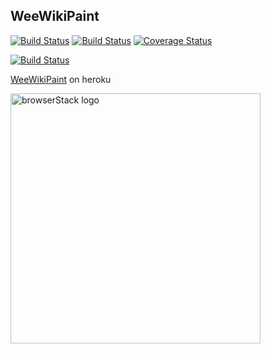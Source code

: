 ## WeeWikiPaint

[![Build Status](https://travis-ci.org/fhdhsni/weewikipaint.svg?branch=master)](https://travis-ci.org/fhdhsni/weewikipaint)
[![Build Status](https://saucelabs.com/buildstatus/fhdhsni)](https://saucelabs.com/beta/builds/9c3cc3a87a394830a6dbba9cce4ad564)
[![Coverage Status](https://coveralls.io/repos/github/fhdhsni/weewikipaint/badge.svg?branch=master)](https://coveralls.io/github/fhdhsni/weewikipaint?branch=master)

[![Build Status](https://saucelabs.com/browser-matrix/fhdhsni.svg)](https://saucelabs.com/beta/builds/891eaa1d68524be7ba9f25aa573df580)

[WeeWikiPaint](https://tdd-wwp.herokuapp.com) on heroku


<img alt="browserStack logo" src="https://fhdhsni.github.io/calc/429ed218f860c209c4a2fe7653020480.svg" width="400">
